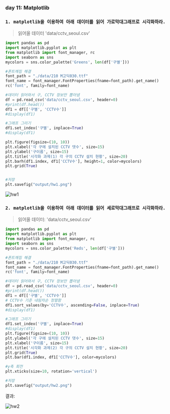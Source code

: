 ### day 11: Matplotlib

### `1. matplotlib을 이용하여 아래 데이터를 읽어 가로막대그래프로 시각화하라.`

> 읽어올 데이터 'data/cctv_seoul.csv'

``` python
import pandas as pd
import matplotlib.pyplot as plt
from matplotlib import font_manager, rc
import seaborn as sns
mycolors = sns.color_palette('Greens', len(df['구별']))

#폰트깨짐 해결
font_path = "./data/210 M고딕030.ttf"
font_name = font_manager.FontProperties(fname=font_path).get_name()
rc('font', family=font_name)

#데이터 읽어와서 구, CCTV 정보만 뽑아냄
df = pd.read_csv('data/cctv_seoul.csv', header=0)
#print(df.head())
df1 = df[['구별', 'CCTV수']]
#display(df1)

#그래프 그리기
df1.set_index('구별', inplace=True)
#display(df1)

plt.figure(figsize=(10, 10))
plt.xlabel('각 구에 설치된 CCTV 댓수', size=15)
plt.ylabel('구이름', size=15)
plt.title('시각화 과제(1) 각 구의 CCTV 설치 현황', size=20)
plt.barh(df1.index, df1['CCTV수'], height=1, color=mycolors)
plt.grid(True)


#저장
plt.savefig("output/hw1.png")
```
![hw1](https://user-images.githubusercontent.com/69948723/97535840-99a4c780-19ff-11eb-9c1b-5e00f4247641.png)


### `2. matplotlib을 이용하여 아래 데이터를 읽어 세로막대그래프로 시각화하라.`

> 읽어올 데이터: 'data/cctv_seoul.csv'

``` python
import pandas as pd
import matplotlib.pyplot as plt
from matplotlib import font_manager, rc
import seaborn as sns
mycolors = sns.color_palette('Reds', len(df['구별']))

#폰트깨짐 해결
font_path = "./data/210 M고딕030.ttf"
font_name = font_manager.FontProperties(fname=font_path).get_name()
rc('font', family=font_name)

#데이터 읽어와서 구, CCTV 정보만 뽑아냄
df = pd.read_csv('data/cctv_seoul.csv', header=0)
#print(df.head())
df1 = df[['구별', 'CCTV수']]
# CCTV수 기준 내림차순 정렬함
df1.sort_values(by='CCTV수', ascending=False, inplace=True)
#display(df1)

#그래프 그리기
df1.set_index('구별', inplace=True)
#display(df1)
plt.figure(figsize=(10, 10))
plt.ylabel('각 구에 설치된 CCTV 댓수', size=15)
plt.xlabel('구이름', size=15)
plt.title('시각화 과제(2) 각 구의 CCTV 설치 현황', size=20)
plt.grid(True)
plt.bar(df1.index, df1['CCTV수'], color=mycolors)

#y축 회전
plt.xticks(size=10, rotation='vertical')

#저장
plt.savefig("output/hw2.png")
```

결과:

![hw2](https://user-images.githubusercontent.com/69948723/97535855-9f9aa880-19ff-11eb-9092-a23acd541631.png)
